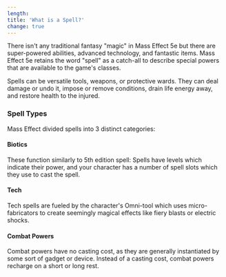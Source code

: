 ```yaml
---
length:
title: 'What is a Spell?'
change: true
---
```


There isn't any traditional fantasy "magic" in Mass Effect 5e but there are super-powered abilities, advanced technology,
and fantastic items. Mass Effect 5e retains the word "spell" as a catch-all to describe special powers that are available
to the game's classes.

Spells can be versatile tools, weapons, or protective wards. They can deal damage or undo it, impose or remove conditions,
drain life energy away, and restore health to the injured.


### Spell Types
Mass Effect divided spells into 3 distinct categories:

#### Biotics
These function similarly to 5th edition spell: Spells have levels which indicate their power, and your character has
a number of spell slots which they use to cast the spell.

#### Tech
Tech spells are fueled by the character's Omni-tool which uses micro-fabricators to create seemingly magical effects like
fiery blasts or electric shocks.

#### Combat Powers
Combat powers have no casting cost, as they are generally instantiated by some sort of gadget or device. Instead of a
casting cost, combat powers recharge on a short or long rest.
